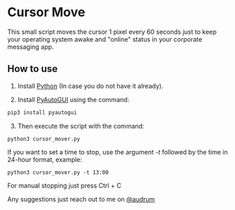 # Cursor Move

This small script moves the cursor 1 pixel every 60 seconds just to keep your operating system awake and "online" status in your corporate messaging app.

## How to use

1. Install [Python](https://www.python.org/downloads/) (In case you do not have it already).

2. Install [PyAutoGUI](https://pypi.org/project/PyAutoGUI/) using the command:

```Python
pip3 install pyautogui
```
3. Then execute the script with the command:

```
python3 cursor_mover.py
```

If you want to set a time to stop, use the argument _-t_ followed by the time in 24-hour format, example:

```
python3 cursor_mover.py -t 13:00
```

For manual stopping just press Ctrl + C

Any suggestions just reach out to me on [@audrum](https://t.me/audrum)